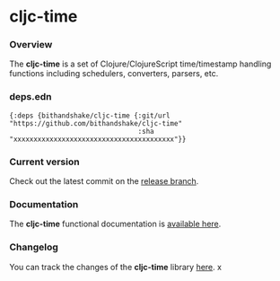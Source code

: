 
# cljc-time

### Overview

The <strong>cljc-time</strong> is a set of Clojure/ClojureScript time/timestamp handling
functions including schedulers, converters, parsers, etc.

### deps.edn

```
{:deps {bithandshake/cljc-time {:git/url "https://github.com/bithandshake/cljc-time"
                                :sha     "xxxxxxxxxxxxxxxxxxxxxxxxxxxxxxxxxxxxxxxx"}}
```

### Current version

Check out the latest commit on the [release branch](https://github.com/bithandshake/cljc-time/tree/release).

### Documentation

The <strong>cljc-time</strong> functional documentation is [available here](documentation/COVER.md).

### Changelog

You can track the changes of the <strong>cljc-time</strong> library [here](CHANGES.md).
x
